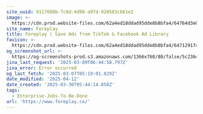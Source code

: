 ```yaml
---
site_uuid: 9117608b-7c8d-4d98-a97d-920583cb61e2
image: >-
  https://cdn.prod.website-files.com/62a4ed18ddad95dde8b8bfa4/64764d3e078e7de02dd02991_Open%20Graph%20-%20Home.webp
site_name: Foreplay
title: Foreplay | Save Ads from TikTok & Facebook Ad Library
favicon: >-
  https://cdn.prod.website-files.com/62a4ed18ddad95dde8b8bfa4/647129174d2274576936dda2_Group%2048098.png
og_screenshot_url: >-
  https://og-screenshots-prod.s3.amazonaws.com/1366x768/80/false/5c236427a2b30ae470be2880bcc9483af78112dfd629d4c7fe3fa3b333911194.jpeg
jina_last_request: '2025-03-09T06:44:58.797Z'
jina_error: Error occurred
og_last_fetch: '2025-03-07T05:19:01.829Z'
date_modified: '2025-04-12'
date_created: '2025-03-30T05:44:14.850Z'
tags:
  - Enterprise-Jobs-To-Be-Done
url: 'https://www.foreplay.co/'
---
```






















































